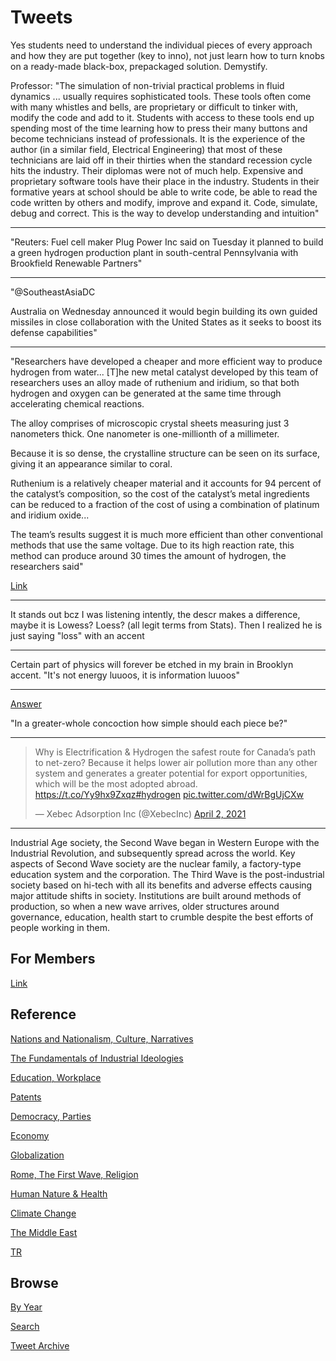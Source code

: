 # Tweets

Yes students need to understand the individual pieces of every
approach and how they are put together (key to inno), not just learn
how to turn knobs on a ready-made black-box, prepackaged
solution. Demystify.

Professor: "The simulation of non-trivial practical problems in fluid
dynamics ... usually requires sophisticated tools. These tools often
come with many whistles and bells, are proprietary or difficult to
tinker with, modify the code and add to it.  Students with access to
these tools end up spending most of the time learning how to press
their many buttons and become technicians instead of professionals. It
is the experience of the author (in a similar field, Electrical
Engineering) that most of these technicians are laid off in their
thirties when the standard recession cycle hits the industry. Their
diplomas were not of much help. Expensive and proprietary software
tools have their place in the industry. Students in their formative
years at school should be able to write code, be able to read the code
written by others and modify, improve and expand it. Code, simulate,
debug and correct. This is the way to develop understanding and
intuition"

---

"Reuters: Fuel cell maker Plug Power Inc said on Tuesday it planned to
build a green hydrogen production plant in south-central Pennsylvania
with Brookfield Renewable Partners"

---

"@SoutheastAsiaDC

Australia on Wednesday announced it would begin building its own
guided missiles in close collaboration with the United States as it
seeks to boost its defense capabilities"

---

"Researchers have developed a cheaper and more efficient way to produce
hydrogen from water... [T]he new metal catalyst developed by this team
of researchers uses an alloy made of ruthenium and iridium, so that
both hydrogen and oxygen can be generated at the same time through
accelerating chemical reactions.

The alloy comprises of microscopic crystal sheets measuring just 3
nanometers thick. One nanometer is one-millionth of a millimeter.

Because it is so dense, the crystalline structure can be seen on its
surface, giving it an appearance similar to coral.

Ruthenium is a relatively cheaper material and it accounts for 94
percent of the catalyst’s composition, so the cost of the catalyst’s
metal ingredients can be reduced to a fraction of the cost of using a
combination of platinum and iridium oxide...

The team’s results suggest it is much more efficient than other
conventional methods that use the same voltage. Due to its high
reaction rate, this method can produce around 30 times the amount of
hydrogen, the researchers said"

[Link](http://www.asahi.com/ajw/articles/14269826)

---

It stands out bcz I was listening intently, the descr makes a
difference, maybe it is Lowess? Loess? (all legit terms from
Stats). Then I realized he is just saying "loss" with an accent

---

Certain part of physics will forever be etched in my brain in Brooklyn
accent.  "It's not energy luuoos, it is information luuoos"

---

[Answer](2021/04/sum-greater-than-whole-reductionism.md#addend4)

"In a greater-whole concoction how simple should each piece be?"

---

<blockquote class="twitter-tweet"><p lang="en" dir="ltr">Why is Electrification &amp; Hydrogen the safest route for Canada’s path to net-zero? Because it helps lower air pollution more than any other system and generates a greater potential for export opportunities, which will be the most adopted abroad. <a href="https://t.co/Yy9hx9Zxqz">https://t.co/Yy9hx9Zxqz</a><a href="https://twitter.com/hashtag/hydrogen?src=hash&amp;ref_src=twsrc%5Etfw">#hydrogen</a> <a href="https://t.co/dWrBgUjCXw">pic.twitter.com/dWrBgUjCXw</a></p>&mdash; Xebec Adsorption Inc (@XebecInc) <a href="https://twitter.com/XebecInc/status/1377804577685303297?ref_src=twsrc%5Etfw">April 2, 2021</a></blockquote> <script async src="https://platform.twitter.com/widgets.js" charset="utf-8"></script>

---

Industrial Age society, the Second Wave began in Western Europe with
the Industrial Revolution, and subsequently spread across the
world. Key aspects of Second Wave society are the nuclear family, a
factory-type education system and the corporation. The Third Wave is
the post-industrial society based on hi-tech with all its benefits and
adverse effects causing major attitude shifts in society. Institutions
are built around methods of production, so when a new wave arrives,
older structures around governance, education, health start to crumble
despite the best efforts of people working in them.

## For Members

[Link](https://thirdwave-members.herokuapp.com)

## Reference

[Nations and Nationalism, Culture, Narratives](/2013/02/nations-and-nationalism.md)

[The Fundamentals of Industrial Ideologies](/2011/04/fundamentals-of-industrial-ideologies.md)

[Education, Workplace](2017/09/education-workplace.md)

[Patents](/2018/09/patents.md)

[Democracy, Parties](/2016/11/democracy.md)

[Economy](/2018/05/economy.md)

[Globalization](/2018/09/globalization.md)

[Rome, The First Wave, Religion](/2017/12/rome.md)

[Human Nature & Health](/2020/07/human-nature.md)

[Climate Change](/2018/12/climate.md)

[The Middle East](/2019/07/middleeast.md)

[TR](../tr)

## Browse

[By Year](years.md)

[Search](search.html)

[Tweet Archive](/tweets/README.md)


